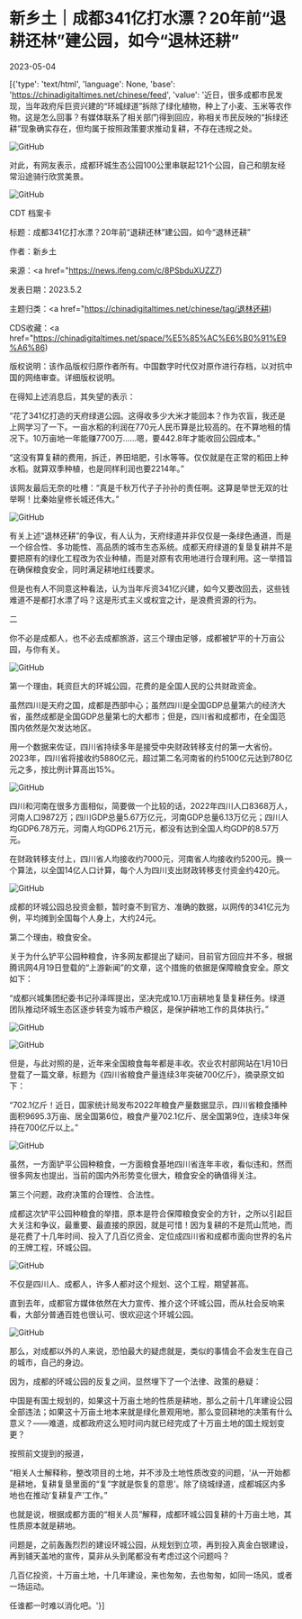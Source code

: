 # 新乡土｜成都341亿打水漂？20年前“退耕还林”建公园，如今“退林还耕”

2023-05-04

[{'type': 'text/html', 'language': None, 'base': 'https://chinadigitaltimes.net/chinese/feed', 'value': '近日，很多成都市民发现，当年政府斥巨资兴建的“环城绿道”拆除了绿化植物，种上了小麦、玉米等农作物。这是怎么回事？有媒体联系了相关部门得到回应，称相关市民反映的“拆绿还耕”现象确实存在，但均属于按照政策要求推动复耕，不存在违规之处。

![GitHub](https://chinadigitaltimes.net/chinese/files/2023/05/image-1683200938155.png)

对此，有网友表示，成都环城生态公园100公里串联起121个公园，自己和朋友经常沿途骑行欣赏美景。

![GitHub](https://chinadigitaltimes.net/chinese/files/2023/05/image-1683200952356.png)



CDT 档案卡

标题：成都341亿打水漂？20年前“退耕还林”建公园，如今“退林还耕”

作者：新乡土

来源：<a href="https://news.ifeng.com/c/8PSbduXUZZ7)

发表日期：2023.5.2

主题归类：<a href="https://chinadigitaltimes.net/chinese/tag/退林还耕)

CDS收藏：<a href="https://chinadigitaltimes.net/space/%E5%85%AC%E6%B0%91%E9%A6%86)

版权说明：该作品版权归原作者所有。中国数字时代仅对原作进行存档，以对抗中国的网络审查。详细版权说明。





在得知上述消息后，其失望的表示：

“花了341亿打造的天府绿道公园。这得收多少大米才能回本？作为农盲，我还是上网学习了一下。一亩水稻的利润在770元人民币算是比较高的。在不算地租的情况下。10万亩地一年能赚7700万……嗯，要442.8年才能收回公园成本。”

“这没有算复耕的费用，拆迁，养田培肥，引水等等。仅仅就是在正常的稻田上种水稻。就算双季种植，也是同样利润也要2214年。”

该网友最后无奈的吐槽：“真是千秋万代子子孙孙的责任啊。这算是举世无双的壮举啊！比秦始皇修长城还伟大。”

![GitHub](https://chinadigitaltimes.net/chinese/files/2023/05/image-1683200976387.png)

有关上述“退林还耕”的争议，有人认为，天府绿道并非仅仅是一条绿色通道，而是一个综合性、多功能性、高品质的城市生态系统。成都天府绿道的复垦复耕并不是要把原有的绿化工程改为农业种植，而是对原有农用地进行合理利用。这一举措旨在确保粮食安全，同时满足耕地红线要求。

但是也有人不同意这种看法，认为当年斥资341亿兴建，如今又要改回去，这些钱难道不是都打水漂了吗？这是形式主义或权宜之计，是浪费资源的行为。

二

你不必是成都人，也不必去成都旅游，这三个理由足够，成都被铲平的十万亩公园，与你有关。

![GitHub](https://chinadigitaltimes.net/chinese/files/2023/05/image-1683200999126.png)

第一个理由，耗资巨大的环城公园，花费的是全国人民的公共财政资金。

虽然四川是天府之国，成都是西部中心；虽然四川是全国GDP总量第六的经济大省，虽然成都是全国GDP总量第七的大都市；但是，四川省和成都市，在全国范围内依然是欠发达地区。

用一个数据来佐证，四川省持续多年是接受中央财政转移支付的第一大省份。2023年，四川省将接收约5880亿元，超过第二名河南省的约5100亿元达到780亿元之多，按比例计算高出15%。

![GitHub](https://chinadigitaltimes.net/chinese/files/2023/05/image-1683201020142.png)

四川和河南在很多方面相似，简要做一个比较的话，2022年四川人口8368万人，河南人口9872万；四川GDP总量5.67万亿元，河南GDP总量6.13万亿元；四川人均GDP6.78万元，河南人均GDP6.21万元，都没有达到全国人均GDP的8.57万元。

在财政转移支付上，四川省人均接收约7000元，河南省人均接收约5200元。换一个算法，以全国14亿人口计算，每个人为四川支出财政转移支付资金约420元。

![GitHub](https://chinadigitaltimes.net/chinese/files/2023/05/image-1683201033851.png)

成都的环城公园总投资金额，暂时查不到官方、准确的数据，以网传的341亿元为例，平均摊到全国每个人身上，大约24元。

第二个理由，粮食安全。

关于为什么铲平公园种粮食，许多网友都提出了疑问，目前官方回应并不多，根据腾讯网4月19日登载的“上游新闻”的文章，这个措施的依据是保障粮食安全。原文如下：

“成都兴城集团纪委书记孙泽晖提出，坚决完成10.1万亩耕地复垦复耕任务。绿道团队推动环城生态区逐步转变为城市产粮区，是保护耕地工作的具体执行。”

![GitHub](https://chinadigitaltimes.net/chinese/files/2023/05/image-1683201057416.png)

![GitHub](https://chinadigitaltimes.net/chinese/files/2023/05/image-1683201064951.png)

但是，与此对照的是，近年来全国粮食每年都是丰收。农业农村部网站在1月10日登载了一篇文章，标题为《四川省粮食产量连续3年突破700亿斤》，摘录原文如下：

“702.1亿斤！近日，国家统计局发布2022年粮食产量数据显示，四川省粮食播种面积9695.3万亩、居全国第6位，粮食产量702.1亿斤、居全国第9位，连续3年保持在700亿斤以上。”

![GitHub](https://chinadigitaltimes.net/chinese/files/2023/05/image-1683201081584.png)

虽然，一方面铲平公园种粮食，一方面粮食基地四川省连年丰收，看似违和，然而很多网友也提出，当前的国内外形势变化很大，粮食安全的确值得关注。

第三个问题，政府决策的合理性、合法性。

成都这次铲平公园种粮食的举措，原本是符合保障粮食安全的方针，之所以引起巨大关注和争议，最重要、最直接的原因，就是可惜！因为复耕的不是荒山荒地，而是花费了十几年时间、投入了几百亿资金、定位成四川省和成都市面向世界的名片的王牌工程，环城公园。

![GitHub](https://chinadigitaltimes.net/chinese/files/2023/05/image-1683201101865.png)

不仅是四川人、成都人，许多人都对这个规划、这个工程，期望甚高。

直到去年，成都官方媒体依然在大力宣传、推介这个环城公园，而从社会反响来看，大部分普通百姓也很认可、很欢迎这个环城公园。

![GitHub](https://chinadigitaltimes.net/chinese/files/2023/05/image-1683201536035.png)

那么，对成都以外的人来说，恐怕最大的疑虑就是，类似的事情会不会发生在自己的城市，自己的身边。

因为，成都的环城公园的反复之间，显然埋下了一个法律、政策的悬疑：

中国是有国土规划的，如果这十万亩土地的性质是耕地，那么之前十几年建设公园全部违法；如果这十万亩土地本来就是绿化景观用地，那么变回耕地的决策有什么意义？——难道，成都政府这么短时间内就已经完成了十万亩土地的国土规划变更？

按照前文提到的报道，

“相关人士解释称，整改项目的土地，并不涉及土地性质改变的问题，‘从一开始都是耕地，复耕复垦里面的“复”字就是恢复的意思’。除了绕城绿道，成都城区内多地也在推动‘复耕复产’工作。”

也就是说，根据成都方面的“相关人员”解释，成都环城公园复耕的十万亩土地，其性质原本就是耕地。

问题是，之前轰轰烈烈的建设环城公园，从规划到立项，再到投入真金白银建设，再到铺天盖地的宣传，莫非从头到尾都没有考虑过这个问题吗？

几百亿投资，十万亩土地，十几年建设，来也匆匆，去也匆匆，如同一场风，或者一场运动。

任谁都一时难以消化吧。'}]